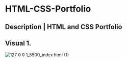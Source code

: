 # HTML-CSS-Portfolio



## Description | HTML and CSS Portfolio



## Visual 1. 
![127 0 0 1_5500_index html (1)](https://user-images.githubusercontent.com/110131964/206856639-c5442f77-6181-49ba-ac82-34acfab0f200.png)
